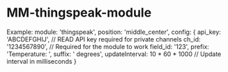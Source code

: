 ﻿# MM-thingspeak-module
Example:
			module: 'thingspeak',
			position: 'middle_center',
			config: {
				api_key: 'ABCDEFGHIJ', // READ API key required for private channels
				ch_id: '1234567890', // Required for the module to work
				field_id: '123',
				prefix: 'Temperature: ',
				suffix: ' degrees',
				updateInterval: 10 * 60 * 1000 // Update interval in milliseconds
			}
